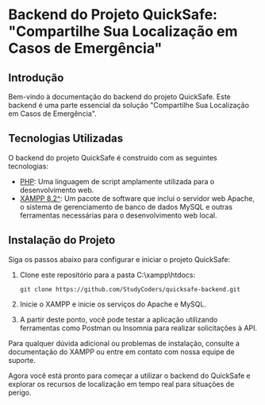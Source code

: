 # Backend do Projeto QuickSafe: "Compartilhe Sua Localização em Casos de Emergência"

## Introdução

Bem-vindo à documentação do backend do projeto QuickSafe. Este backend é uma parte essencial da solução "Compartilhe Sua Localização em Casos de Emergência".

## Tecnologias Utilizadas

O backend do projeto QuickSafe é construído com as seguintes tecnologias:

- [PHP](https://www.php.net/): Uma linguagem de script amplamente utilizada para o desenvolvimento web.
- [XAMPP 8.2^](https://www.apachefriends.org/): Um pacote de software que inclui o servidor web Apache, o sistema de gerenciamento de banco de dados MySQL e outras ferramentas necessárias para o desenvolvimento web local.

## Instalação do Projeto

Siga os passos abaixo para configurar e iniciar o projeto QuickSafe:

1. Clone este repositório para a pasta C:\xampp\htdocs: 
   ```
   git clone https://github.com/StudyCoders/quicksafe-backend.git
   ```
   
2. Inicie o XAMPP e inicie os serviços do Apache e MySQL.
   
3. A partir deste ponto, você pode testar a aplicação utilizando ferramentas como Postman ou Insomnia para realizar solicitações à API.

Para qualquer dúvida adicional ou problemas de instalação, consulte a documentação do XAMPP ou entre em contato com nossa equipe de suporte.

Agora você está pronto para começar a utilizar o backend do QuickSafe e explorar os recursos de localização em tempo real para situações de perigo.
